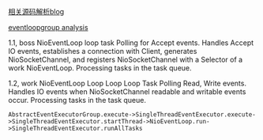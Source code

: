 
[相关源码解析blog](https://segmentfault.com/a/1190000007308934)

[eventloopgroup analysis](https://programmer.help/blogs/eventloopgroup-and-eventloop-source-analysis.html)


1.1, boss NioEventLoop loop task
Polling for Accept events.
Handles Accept IO events, establishes a connection with Client, generates NioSocketChannel, and registers NioSocketChannel with a Selector of a work NioEventLoop.
Processing tasks in the task queue.

1.2, work NioEventLoop Loop Loop Loop Task
Polling Read, Write events.
Handles IO events when NioSocketChannel readable and writable events occur.
Processing tasks in the task queue.


```
AbstractEventExecutorGroup.execute->SingleThreadEventExecutor.execute->SingleThreadEventExecutor.startThread->NioEventLoop.run->SingleThreadEventExecutor.runAllTasks
```
